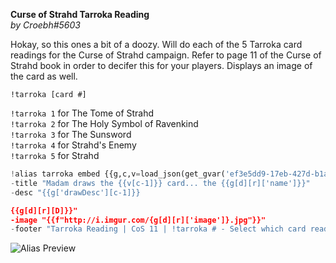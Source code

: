 **Curse of Strahd Tarroka Reading**  
*by Croebh#5603*  
  
Hokay, so this ones a bit of a doozy. Will do each of the 5 Tarroka card readings for the Curse of Strahd campaign. Refer to page 11 of the Curse of Strahd book in order to decifer this for your players. Displays an image of the card as well.  
  
`!tarroka [card #]`  
  
`!tarroka 1` for The Tome of Strahd  
`!tarroka 2` for The Holy Symbol of Ravenkind  
`!tarroka 3` for The Sunsword  
`!tarroka 4` for Strahd's Enemy  
`!tarroka 5` for Strahd  
```python  
!alias tarroka embed {{g,c,v=load_json(get_gvar('ef3e5dd9-17eb-427d-b1af-dee8fa801c23')),min(max(int('%1%'),1),5) if '%1%'!='%1'+'%' else 1, ["first","second","third","fourth","fifth"]}}{{r=roll(f'1d{40 if c<=3 else 14}-1')}}{{d,D='common' if c<=3 else 'high','desc' if c<= 3 else 'descE' if c==4 else 'descS'}}
-title "Madam draws the {{v[c-1]}} card... the {{g[d][r]['name']}}"
-desc "{{g['drawDesc'][c-1]}}

{{g[d][r][D]}}"
-image "{{f"http://i.imgur.com/{g[d][r]['image']}.jpg"}}"
-footer "Tarroka Reading | CoS 11 | !tarroka # - Select which card reading, from 1-5." 
```  
![Alias Preview](https://cdn.discordapp.com/attachments/339575411480592384/392523524041998347/unknown.png)
